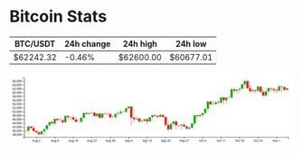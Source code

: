# Bitcoin Stats

BTC/USDT|24h change|24h high|24h low|
|---|---|---|---|
|$62242.32|-0.46%|$62600.00|$60677.01|

<img src="./chart.svg">
